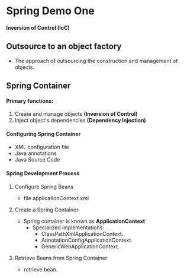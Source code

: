 # Spring Demo One 

#### Inversion of Control (IoC)

## Outsource to an object factory
- The approach of outsourcing the construction and management of objects.

## Spring Container

#### Primary functions:
1. Create and manage objects **(Inversion of Control)**
2. Inject object's dependencies **(Dependency Injection)**

#### Configuring Spring Container

- XML configuration file
- Java annotations 
- Java Source Code

#### Spring Development Process

1. Configure Spring Beans
	- file applicationContext.xml

2. Create a Spring Container
	- Spring container is known as **ApplicationContext**
		- Specialized implementations: 
			- ClassPathXmlApplicationContext.
			- AnnotationConfigApplicationContext.
			- GenericWebApplicationContext.

3. Retrieve Beans from Spring Container
	- retrieve bean.

